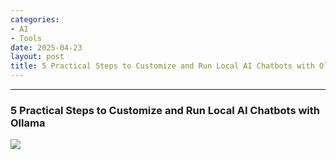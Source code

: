 ```yaml
---
categories:
- AI
- Tools
date: 2025-04-23
layout: post
title: 5 Practical Steps to Customize and Run Local AI Chatbots with Ollama
---
```



* * *

### 5 Practical Steps to Customize and Run Local AI Chatbots with Ollama

![](https://cdn-images-1.medium.com/max/800/1*XptdYgfdQXei17-G2xPv6g.png)